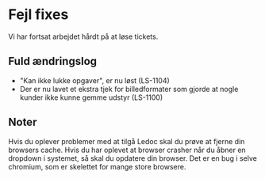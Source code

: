 # Fejl fixes
Vi har fortsat arbejdet hårdt på at løse tickets.

## Fuld ændringslog
 - "Kan ikke lukke opgaver", er nu løst (LS-1104)
 - Der er nu lavet et ekstra tjek for billedformater som gjorde at nogle kunder ikke kunne gemme udstyr (LS-1100)

## Noter
Hvis du oplever problemer med at tilgå Ledoc skal du prøve at fjerne din browsers cache. 
Hvis du har oplevet at browser crasher når du åbner en dropdown i systemet, så skal du opdatere din browser. Det er en bug i selve chromium, som er skelettet for mange store browsere.
